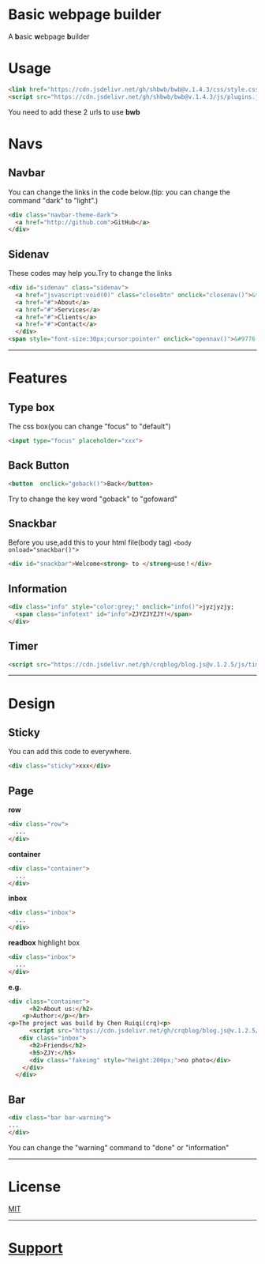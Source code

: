 # Basic webpage builder
A **b**asic **w**ebpage **b**uilder

# Usage
```html
<link href="https://cdn.jsdelivr.net/gh/shbwb/bwb@v.1.4.3/css/style.css" rel="stylesheet">
<script src="https://cdn.jsdelivr.net/gh/shbwb/bwb@v.1.4.3/js/plugins.js"></script>
```

You need to add these 2 urls to use **bwb**

# Navs
## Navbar
You can change the links in the code below.(tip: you can change the command "dark" to "light".)
```html
<div class="navbar-theme-dark">
  <a href="http://github.com">GitHub</a>
</div>
```
## Sidenav
These codes may help you.Try to change the links
```html
<div id="sidenav" class="sidenav">
  <a href="jsvascript:void(0)" class="closebtn" onclick="closenav()">&times;</a>
  <a href="#">About</a>
  <a href="#">Services</a>
  <a href="#">Clients</a>
  <a href="#">Contact</a>
  </div>
<span style="font-size:30px;cursor:pointer" onclick="opennav()">&#9776;</span>
```

<hr />

# Features
## Type box
The css box(you can change "focus" to "default")
```html
<input type="focus" placeholder="xxx">
```
## Back Button
```html
<button  onclick="goback()">Back</button>
```
Try to change the key word "goback" to "gofoward"
## Snackbar
Before you use,add this to your html file(body tag)
`<body onload="snackbar()">`
  
```html
<div id="snackbar">Welcome<strong> to </strong>use！</div>
```
## Information
```html
<div class="info" style="color:grey;" onclick="info()">jyzjyzjy;
  <span class="infotext" id="info">ZJYZJYZJY!</span>
</div>
```

## Timer
```html
<script src="https://cdn.jsdelivr.net/gh/crqblog/blog.js@v.1.2.5/js/timer.js"></script>
```

<hr />

# Design
## Sticky

You can add this code to everywhere.
```html
<div class="sticky">xxx</div>
```

## Page
**row**
```html
<div class="row">
  ...
</div>
```

**container**
```html
<div class="container">
  ...
</div>
```

**inbox**
```html
<div class="inbox">
  ...
</div>
```

**readbox**
highlight box
```html
<div class="inbox">
  ...
</div>
```
**e.g.**

```html
<div class="container">
      <h2>About us:</h2>
    <p>Author:</p></br>
<p>The project was build by Chen Ruiqi(crq)<p>
      <script src="https://cdn.jsdelivr.net/gh/crqblog/blog.js@v.1.2.5/js/timer.js"></script>
   <div class="inbox">
      <h2>Friends</h2>
      <h5>ZJY:</h5>
      <div class="fakeimg" style="height:200px;">no photo</div>
    </div>
  </div>
```
## Bar
```html
<div class="bar bar-warning">
...
</div>
```
You can change the "warning" command to "done" or "information"

<hr />

# License
[MIT](https://github.com/crqblog/bwb/blob/main/LICENSE)

<hr />

# [Support](https://bwb.js.org/pages/support/)

<!-- The first backup branch -->
